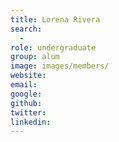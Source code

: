 ```yaml
---
title: Lorena Rivera
search:
  - 
role: undergraduate
group: alum
image: images/members/
website:
email: 
google: 
github: 
twitter: 
linkedin: 
---
```




